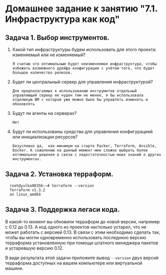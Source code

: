 # Домашнее задание к занятию "7.1. Инфраструктура как код"

## Задача 1. Выбор инструментов. 
 
1. Какой тип инфраструктуры будем использовать для этого проекта: изменяемый или не изменяемый?

       Я считаю что оптимальным будет неизменяемая инфраструктура, чтобы избежать возможного дрейфа конфигурации с учётом того, что будет большое количество релизов. 

1. Будет ли центральный сервер для управления инфраструктурой?

       Для предполагаемых к использованию инструмнтов отдельный управляющий сервер не нуден тем не менее, я бы использовала отделюную ВМ с которой уже можно было бы управлять изменять и обноовлять

1. Будут ли агенты на серверах?

       Нет

1. Будут ли использованы средства для управления конфигурацией или инициализации ресурсов? 

       Безусловно да,  как минимум на старте Packer, Terraform, Ansible,  Docker. К сожалению на данный момент мне сложно выбрать более оптимальное решения в связи с недостаточностью моих знаний о других инструментах. 
 

## Задача 2. Установка терраформ. 

      root@yulka98356:~# terraform --version
      Terraform v1.3.2
      on linux_amd64

## Задача 3. Поддержка легаси кода. 

В какой-то момент вы обновили терраформ до новой версии, например с 0.12 до 0.13. 
А код одного из проектов настолько устарел, что не может работать с версией 0.13. 
В связи с этим необходимо сделать так, чтобы вы могли одновременно использовать последнюю версию терраформа установленную при помощи
штатного менеджера пакетов и устаревшую версию 0.12. 

В виде результата этой задачи приложите вывод `--version` двух версий терраформа доступных на вашем компьютере 
или виртуальной машине.

